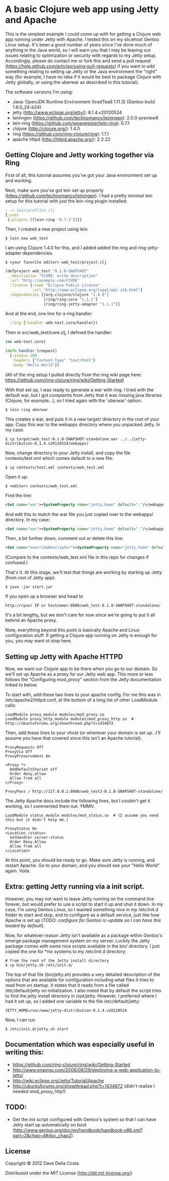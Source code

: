 # A basic Clojure web app using Jetty and Apache

This is the simplest example I could come up with for getting a Clojure web app running under Jetty with Apache. I tested this on my slicehost Gentoo Linux setup. It's been a good number of years since I've done much of anything in the Java world, so I will warn you that I may be leaving out issues relating to optimization or security with regards to my Jetty setup.  Accordingly, please do contact me or fork this and send a pull request (https://help.github.com/articles/using-pull-requests) if you want to add something relating to setting up Jetty or the Java environment the "right" way (for example, I have no idea if it would be best to package Clojure with Jetty globally, or using the uberwar as described in this tutorial).

The software versions I'm using:

  * Java: OpenJDK Runtime Environment (IcedTea6 1.11.3) (Gentoo build 1.6.0_24-b24)
  * jetty (http://www.eclipse.org/jetty/): 8.1.4.v20120524
  * leiningen (https://github.com/technomancy/leiningen): 2.0.0-preview6
  * lein-ring (https://github.com/weavejester/lein-ring): 0.7.1
  * clojure (http://clojure.org/): 1.4.0
  * ring (https://github.com/ring-clojure/ring): 1.1.1
  * apache httpd (http://httpd.apache.org/): 2.2.22

## Getting Clojure and Jetty working together via Ring

First of all, this tutorial assumes you've got your Java environment set up and working.

Next, make sure you've got lein set up properly (https://github.com/technomancy/leiningen).  I had a pretty minimal lein setup for this tutorial with just the lein-ring plugin installed:

```clojure
; ~/.lein/profiles.clj
{:user
 {:plugins [[lein-ring "0.7.1"]]}}
```

Then, I created a new project using lein:

```shell
$ lein new web_test
```

I am using Clojure 1.4.0 for this, and I added added the ring and ring-jetty-adapter dependencies.

```shell
$ <your favorite editor> web_test/project.clj
```

```clojure
(defproject web_test "0.1.0-SNAPSHOT"
  :description "FIXME: write description"
  :url "http://example.com/FIXME"
  :license {:name "Eclipse Public License"
            :url "http://www.eclipse.org/legal/epl-v10.html"}
  :dependencies [[org.clojure/clojure "1.4.0"]
                 [ring/ring-core "1.1.1"]
                 [ring/ring-jetty-adapter "1.1.1"]]
```

And at the end, one line for a ring handler:

```clojure
  :ring {:handler web-test.core/handler})
```

Then in src/web_test/core.clj, I defined the handler:

```clojure
(ns web-test.core)

(defn handler [request]
  {:status 200
   :headers {"Content-Type" "text/html"}
   :body "Hello World"})
```

(All of the ring setup I pulled directly from the ring wiki page here: https://github.com/ring-clojure/ring/wiki/Getting-Started)

With that set up, I was ready to generate a war with ring.  I tried with the default war, but I got complaints from Jetty that it was missing java libraries (Clojure, for example...), so I tried again with the 'uberwar' option:

```shell
$ lein ring uberwar
```

This creates a war, and puts it in a new target/ directory in the root of your app.  Copy this war to the webapps directory where you unpacked Jetty. In my case:

```shell
$ cp target/web_test-0.1.0-SNAPSHOT-standalone.war ../../jetty-distribution-8.1.4.v20120524/webapps/
```

Now, change directory to your Jetty install, and copy the file contexts/test.xml which comes default to a new file:

```shell
$ cp contexts/test.xml contexts/web_test.xml
```

Open it up:

```shell
$ <editor> contexts/web_test.xml
```

Find the line:

```xml
<Set name="war"><SystemProperty name="jetty.home" default="."/>/webapps/test.war</Set>
```

And edit this to match the war file you just copied over to the webapps/ directory.  In my case:

```xml
<Set name="war"><SystemProperty name="jetty.home" default="."/>/webapps/web_test-0.1.0-SNAPSHOT-standalone.war</Set>
```

Then, a bit further down, comment out or delete this line:

```xml
<Set name="overrideDescriptor"><SystemProperty name="jetty.home" default="."/>/contexts/test.d/override-web.xml</Set>
```

(Compare to the contexts/web_test.xml file in this repo for changes if confused.)

That's it.  At this stage, we'll test that things are working by starting up Jetty (from root of Jetty app):

```shell
$ java -jar start.jar
```

If you open up a browser and head to

    http://<your IP or hostname>:8080/web_test-0.1.0-SNAPSHOT-standalone/

It's a bit lengthy, but we don't care for now since we're going to put it all behind an Apache proxy.

Note, everything beyond this point is basically Apache and Linux configuration stuff.  If getting a Clojure app running on Jetty is enough for you, you may want ot stop here.

## Setting up Jetty with Apache HTTPD

Now, we want our Clojure app to be there when you go to our domain. So we'll set up Apache as a proxy for our Jetty web app.  This more or less follows the "Configuring mod_proxy" section from the Jetty documentation linked to below.

To start with, add these two lines to your apache config.  For me this was in /etc/apache2/httpd.conf, at the bottom of a long list of other LoadModule calls:

    LoadModule proxy_module modules/mod_proxy.so
    LoadModule proxy_http_module modules/mod_proxy_http.so  # http://ubuntuforums.org/showthread.php?t=1434872

Then, add these lines to your vhost (or wherever your domain is set up...I'll assume you have that covered since this isn't an Apache tutorial):

    ProxyRequests Off
    ProxyVia Off
    ProxyPreserveHost On

    <Proxy *>
      AddDefaultCharset off
      Order deny,allow
      Allow from all
    </Proxy>

    ProxyPass / http://127.0.0.1:8080/web_test2-0.1.0-SNAPSHOT-standalone/

The Jetty Apache docs include the following lines, but I couldn't get it working, so I commented them out. YMMV.

    LoadModule status_module modules/mod_status.so  # (I assume you need this but it didn't help me.)

    ProxyStatus On
    <Location /status>
      SetHandler server-status
      Order Deny,Allow
      Allow from all
    </Location>

At this point, you should be ready to go.  Make sure Jetty is running, and restart Apache.  Go to your domain, and you should see your "Hello World" again.  Voila.

## Extra: getting Jetty running via a init script. 

However, you may not want to leave Jetty running on the command line forever, but would prefer to use a script to start it up and shut it down. In my case, I'm using Gentoo Linux, so I wanted something nice in my /etc/init.d folder to start and stop, and to configure as a default service, just like how Apache is set up (*TODO: configure for Gentoo rc-update so I can have this loaded by default*).

Now, for whatever reason Jetty isn't available as a package within Gentoo's emerge package management system on my server.  Luckily the Jetty package comes with some nice scripts available in the bin/ directory.  I just copied the one for *nix systems to my /etc/init.d directory:

``` shell
# from the root of the Jetty install directory
$ cp bin/jetty.sh /etc/init.d/
```

The top of that file (bin/jetty.sh) provides a very detailed description of the options that are available for configuration including what files it tries to read from on startup.  It states that it reads from a file called /etc/default/jetty on initialization.  I also noted that by default the script tries to find the jetty install directory in /opt/jetty.  However, I preferred where I had it set up, so I added one variable to the file /etc/default/jetty:

``` shell
JETTY_HOME=/var/www/jetty-distribution-8.1.4.v20120524
```

Now, I can run

```shell
$ /etc/init.d/jetty.sh start
```

## Documentation which was especially useful in writing this:

  * https://github.com/ring-clojure/ring/wiki/Getting-Started
  * http://www.enavigo.com/2008/08/29/deploying-a-web-application-to-jetty/
  * http://wiki.eclipse.org/Jetty/Tutorial/Apache
  * http://ubuntuforums.org/showthread.php?t=1434872 (didn't realize I needed mod_proxy_http!)

## TODO:

  * Get the init script configured with Gentoo's system so that I can have Jetty start up automatically on boot (http://www.gentoo.org/doc/en/handbook/handbook-x86.xml?part=2&chap=4#doc_chap2).

## License

Copyright &copy; 2012 Dave Della Costa

Distributed under the MIT License (http://dd.mit-license.org/)
